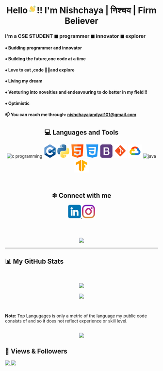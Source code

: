<h1 align="center">Hello<img src="Images/wave.gif" width="30px" height="30px">!! I'm Nishchaya | निश्चय | Firm Believer</h1>
<h3> I'm a CSE STUDENT ◼ programmer ◼ innovator ◼ explorer </h3>
<h4> ♦ Budding programmer and innovator </h4> 
<h4> ♦️ Building the future,one code at a time</h4>
<h4> ♦️ Love to eat ,code 👨‍💻and explore</h4>
<h4> ♦️ Living my dream</h4>
<h4> ♦ Venturing into novelties and endeavouring to do better in my field !!</h4>
<h4> ♦️ Optimistic</h4>

#### 📫 You can reach me through: nishchayajandyal101@gmail.com 



<h2 align="center"> 💻 Languages and Tools </h2>
<p align="center">
<!-- <img alt="c programming" width="70" height="46" src="Images/C.png"> -->
<img alt="c programming" width="37 px" height="42" src="https://upload.wikimedia.org/wikipedia/commons/thumb/1/18/C_Programming_Language.svg/1280px-C_Programming_Language.svg.png">
<img alt="c++" width="42 px" height="44" src="Images/C++.png ">
<img alt="python" width="40 px" height="44" src="Images/python.png">
<img alt="html" width="45 px" height="44" src="Images/html.png">
<img alt="css" width="45 px" height="44" src="Images/css-3.png">
<img alt="bootstrap" width="40 px" height="44" src="Images/bootstrap.png">
<img alt="git" width="44px" height="46px" src="Images/Git.png">
<!-- <img alt="javascript" width="40 px" height="44" src="Images/js.png"> -->
<!-- <img alt="React JS" width="42 px" height="44" src="Images/react.png">  -->
<!-- <img alt="GitHub" width="40 px" height="44" src="Images/Github Icon.png"> -->
<img alt="Google Cloud" width="45 px" height="44" src="Images/Google Cloud.png">
<img alt="java" width="50px" height="44px" src="https://brandslogos.com/wp-content/uploads/images/large/java-logo-1.png">
<img alt="tensorflow" width="50px" height="46px" src="Images/Tensorflow.png">
</p>

<br>

<h2 align="center"> ❄ Connect with me </h2>
<p align="center">
<a href="https://www.linkedin.com/in/nishchaya-jandyal-55444b234" target="_blank"> 
<img width="42 px" height="44 px" src="Images/Linkedin Icon.png"> </a>
<a href="https://www.instagram.com/nishchayajandyal_21/" target="_blank"> 
<img width="42 px" height="44 px" src="Images/Instagram Icon.png"> </a> 
<!-- <a href="https://twitter.com/nishchaya_21" target="_blank">
<img width="42 px" height="44 px" src="Images/Twitter.png"> </a> -->
</p>


<br>
<br>
<!-- GitHub Streak -->
<p align="center">
<a href="http://github-readme-streak-stats.herokuapp.com?user=nishchaya21&theme=gotham&date_format=M%20j%5B%2C%20Y%5D">
<img src="http://github-readme-streak-stats.herokuapp.com?user=nishchaya21&theme=gotham&date_format=M%20j%5B%2C%20Y%5D"></a>
</p>

<hr>

## 📊 My GitHub Stats

<br>
<p align="center">
  <a href="https://github-readme-stats.vercel.app/api?username=nishchaya21&theme=tokyonight"> 
  <img align="center" src="https://github-readme-stats.vercel.app/api?username=nishchaya21&theme=tokyonight"></a>
  <br>
  <br>
  <a href="https://github-readme-stats.vercel.app/api/top-langs/?username=nishchaya21&layout=compact&theme=react&langs_count=8">
  <img align="center" src="https://github-readme-stats.vercel.app/api/top-langs/?username=nishchaya21&layout=compact&theme=react&langs_count=8"></a>
</p>

<br>
<br>
<strong> Note: </strong> Top Langugages is only a metric of the language my public code consists of and so it does not reflect experience or skill level.
<br>
<br>
<!-- GitHub Activity Graph -->
<p align="center">
<a href="https://activity-graph.herokuapp.com/graph?username=nishchaya21&theme=react-dark">
<img src="https://activity-graph.herokuapp.com/graph?username=nishchaya21&theme=react-dark"> </a>

</p>

## 🤍 Views & Followers
<a href="https://komarev.com/ghpvc/?username=nishchaya21&label=PROFILE+VIEWS&style=flat-square&color=red">
<img src="https://komarev.com/ghpvc/?username=nishchaya21&label=PROFILE+VIEWS&style=flat-square&color=red"> </a>
<a href="https://img.shields.io/github/followers/nishchaya21?label=followers&style=social">
<img src="https://img.shields.io/github/followers/nishchaya21?label=followers&style=social"> </a>
